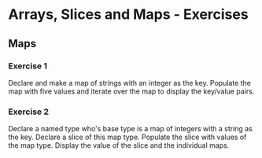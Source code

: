 # Arrays, Slices and Maps - Exercises

## Maps

### Exercise 1
Declare and make a map of strings with an integer as the key. Populate the map with five values and iterate over the map to display the key/value pairs.

### Exercise 2
Declare a named type who's base type is a map of integers with a string as the key. Declare a slice of this map type. Populate the slice with values of the map type. Display the value of the slice and the individual maps.